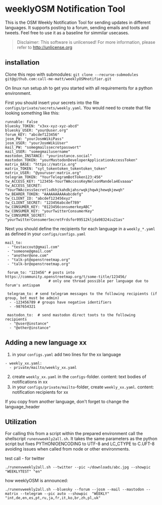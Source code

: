 

# weeklyOSM Notification Tool
This is the OSM Weekly Notification Tool for sending updates in different languages. It supports posting to a forum,
sending emails and toots and tweets. Feel free to use it as a baseline for simmilar usecases.


> Disclaimer:
> This software is unlicensed! For more information, please refer to <http://unlicense.org>

## installation

Clone this repo with submodules: `git clone --recurse-submodules git@github.com:call-me-matt/weeklyOSMnotifier.git`

On linux run setup.sh to get you started with all requirements for a python environment. 

First you should insert your secrets into the file `configs/private/secrets/weekly.yaml`.
You would need to create that file looking something like this:

```
runnable: False
bluesky_TOKEN: "x3xx-xyz-xyz-abcd"
bluesky_USER: "your@user.org"
forum_KEY: "abcdef123456"
josm_PW: "yourJosmWikiPass"
josm_USER: "yourJosmWikiUser"
mail_PW: "somegmailssecretpasswort"
mail_USER: "somegmailusername"
mastodon_INSTANCE: "yourinstance.social"
mastodon_TOKEN: "yourMastodonDeveloperApplicationAccessToken"
matrix_BASE: "https://matrix.org"
matrix_TOKEN: "syt_tokentoken_tokentoken_token"
matrix_USER: "@youruser:matrix.org"
telegram_TOKEN: "YourTelegramBotToken123:456"
tw_ACCESS_KEY: "123456-YourTWAccessKeyNelsonMandela4Evaaaa"
tw_ACCESS_SECRET: "YourTWAccessSecretlsdkhjkahdkjahsrwqkjhqwkjhewqkjewqh"
tw_BEARER_TOKEN: "AAAAAAAAAAabcdefg"
tw_CLIENT_ID: "abcdef123456xyz"
tw_CLIENT_SECRET: "123456abcdef789"
tw_CONSUMER_KEY: "0123456consumerkeyABC"
tw_CONSUMER_KEY: "yourTwitterConsumerKey"
tw_CONSUMER_SECRET: "yourTwitterConsumerSecretFrdsfor09512kljda98324iu21as"
```

Next you should define the recipients for each language in a `weekly_*.yaml` as defined in your `configs/configs.yaml`

```
mail_to: 
 - "testaccout@gmail.com"
 - "someone@gmail.com"
 - "another@one.com"
 - "talk-pt@openstreetmap.org"
 - "talk-br@openstreetmap.org"

 forum_to: "123456" # posts into https://community.openstreetmap.org/t/some-title/123456/
                    # only one thread possible per language due to forum's antispam

 telegram_to: # send telegram messages to the following recipients (if group, bot must be admin)
  - -123456789 # groups have negative identifiers
  - -987654321
 
 mastodon_to:  # send mastodon direct toots to the following recipients
  - "@user@instance"
  - "@other@instance"

```
## Adding a new language xx 

1. in your `configs.yaml` add two lines for the xx language
```
- weekly_xx.yaml:
  - private/mailto/weekly_xx.yaml
```
2. create `weekly_xx.yaml` in the `configs`-folder. content: text bodies of notifications in xx
3. in your `configs/private/mailto`-folder, create `weekly_xx.yaml`. content: notification recipients for xx

If you copy from another language, don't forget to change the language_header

## Utilization

For calling this from a script within the prepared environment call the shellscript `runenvweekly2all.sh`.
It takes the same parameters as the python script but fixes PYTHONIOENCODING to UTF-8 and LC_CTYPE to C.UFT-8 avoiding issues when called from node or other environments.


test call - for twitter
```
./runenvweekly2all.sh --twitter --pic ~/downloads/abc.jpg --showpic  "WEEKLYTEST" "en"
```

how weeklyOSM is announced:
```
./runenvweekly2all.sh --bluesky --forum --josm --mail --mastodon --matrix --telegram --pic auto --showpic  "WEEKLY" "int,de,en,es,pt,ru,ja,fr,it,ko,br,zh,pl,uk"
```
